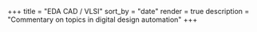 +++
title = "EDA CAD / VLSI"
sort_by = "date"
render = true
description = "Commentary on topics in digital design automation"
+++

